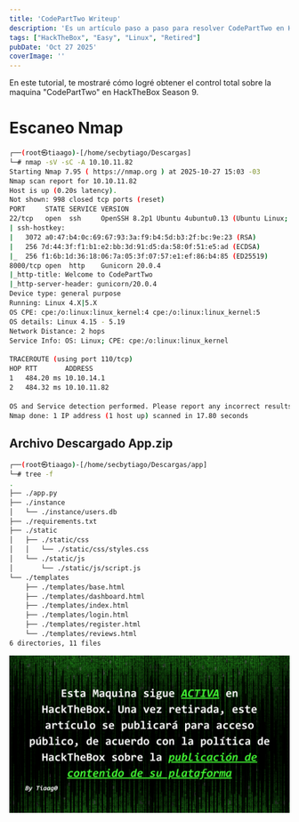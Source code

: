 ```yaml
---
title: 'CodePartTwo Writeup'
description: 'Es un artículo paso a paso para resolver CodePartTwo en Hackthebox retirada'
tags: ["HackTheBox", "Easy", "Linux", "Retired"]
pubDate: 'Oct 27 2025'
coverImage: ''
---
```


En este tutorial, te mostraré cómo logré obtener el control total sobre la maquina "CodePartTwo" en HackTheBox Season 9.

# Escaneo Nmap
```bash
┌──(root㉿tiaago)-[/home/secbytiago/Descargas]
└─# nmap -sV -sC -A 10.10.11.82
Starting Nmap 7.95 ( https://nmap.org ) at 2025-10-27 15:03 -03
Nmap scan report for 10.10.11.82
Host is up (0.20s latency).
Not shown: 998 closed tcp ports (reset)
PORT     STATE SERVICE VERSION
22/tcp   open  ssh     OpenSSH 8.2p1 Ubuntu 4ubuntu0.13 (Ubuntu Linux; protocol 2.0)
| ssh-hostkey: 
|   3072 a0:47:b4:0c:69:67:93:3a:f9:b4:5d:b3:2f:bc:9e:23 (RSA)
|   256 7d:44:3f:f1:b1:e2:bb:3d:91:d5:da:58:0f:51:e5:ad (ECDSA)
|_  256 f1:6b:1d:36:18:06:7a:05:3f:07:57:e1:ef:86:b4:85 (ED25519)
8000/tcp open  http    Gunicorn 20.0.4
|_http-title: Welcome to CodePartTwo
|_http-server-header: gunicorn/20.0.4
Device type: general purpose
Running: Linux 4.X|5.X
OS CPE: cpe:/o:linux:linux_kernel:4 cpe:/o:linux:linux_kernel:5
OS details: Linux 4.15 - 5.19
Network Distance: 2 hops
Service Info: OS: Linux; CPE: cpe:/o:linux:linux_kernel

TRACEROUTE (using port 110/tcp)
HOP RTT       ADDRESS
1   484.20 ms 10.10.14.1
2   484.32 ms 10.10.11.82

OS and Service detection performed. Please report any incorrect results at https://nmap.org/submit/ .
Nmap done: 1 IP address (1 host up) scanned in 17.80 seconds
```

## Archivo Descargado App.zip
```bash
┌──(root㉿tiaago)-[/home/secbytiago/Descargas/app]
└─# tree -f   
.
├── ./app.py
├── ./instance
│   └── ./instance/users.db
├── ./requirements.txt
├── ./static
│   ├── ./static/css
│   │   └── ./static/css/styles.css
│   └── ./static/js
│       └── ./static/js/script.js
└── ./templates
    ├── ./templates/base.html
    ├── ./templates/dashboard.html
    ├── ./templates/index.html
    ├── ./templates/login.html
    ├── ./templates/register.html
    └── ./templates/reviews.html
6 directories, 11 files
```

![WARNING placeholder](../WARNING.png)

<!-- ```bash
┌──(root㉿tiaago)-[/home/secbytiago/Descargas/app]
└─# tree -f   
.
├── ./app.py
├── ./instance
│   └── ./instance/users.db
├── ./requirements.txt
├── ./static
│   ├── ./static/css
│   │   └── ./static/css/styles.css
│   └── ./static/js
│       └── ./static/js/script.js
└── ./templates
    ├── ./templates/base.html
    ├── ./templates/dashboard.html
    ├── ./templates/index.html
    ├── ./templates/login.html
    ├── ./templates/register.html
    └── ./templates/reviews.html
6 directories, 11 files
``` -->

